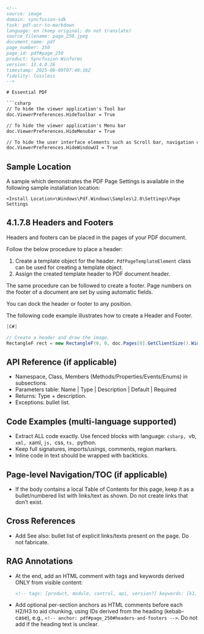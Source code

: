```html
<!--
source: image
domain: syncfusion-sdk
task: pdf-ocr-to-markdown
language: en (keep original; do not translate)
source_filename: page_250.jpeg
document_name: pdf
page_number: 250
page_id: pdf#page_250
product: Syncfusion Winforms
version: 11.4.0.26
timestamp: 2025-08-09T07:40:16Z
fidelity: lossless
-->

# Essential PDF

```csharp
// To hide the viewer application's Tool bar
doc.ViewerPreferences.HideToolbar = True

// To hide the viewer application's Menu bar
doc.ViewerPreferences.HideMenubar = True

// To hide the user interface elements such as Scroll bar, navigation controls
doc.ViewerPreferences.HideWindowUI = True
```

## Sample Location

A sample which demonstrates the PDF Page Settings is available in the following sample installation location:

```
<Install Location>\Windows\Pdf.Windows\Samples\2.0\Settings\Page Settings
```

## 4.1.7.8 Headers and Footers

Headers and footers can be placed in the pages of your PDF document.

Follow the below procedure to place a header:

1. Create a template object for the header. `PdfPageTemplateElement` class can be used for creating a template object.
2. Assign the created template header to PDF document header.

The same procedure can be followed to create a footer. Page numbers on the footer of a document are set by using automatic fields.

You can dock the header or footer to any position.

The following code example illustrates how to create a Header and Footer.

```csharp
[C#]

// Create a header and draw the image.
RectangleF rect = new RectangleF(0, 0, doc.Pages[0].GetClientSize().Width, 50);
```

## API Reference (if applicable)
- Namespace, Class, Members (Methods/Properties/Events/Enums) in subsections.
- Parameters table: Name | Type | Description | Default | Required
- Returns: Type + description.
- Exceptions: bullet list.

## Code Examples (multi-language supported)
- Extract ALL code exactly. Use fenced blocks with language: ```csharp, ```vb, ```xml, ```xaml, ```js, ```css, ```ts, ```python.
- Keep full signatures, imports/usings, comments, region markers.
- Inline code in text should be wrapped with backticks.

## Page-level Navigation/TOC (if applicable)
- If the body contains a local Table of Contents for this page, keep it as a bullet/numbered list with links/text as shown. Do not create links that don’t exist.

## Cross References
- Add See also: bullet list of explicit links/texts present on the page. Do not fabricate.

## RAG Annotations
- At the end, add an HTML comment with tags and keywords derived ONLY from visible content:
  ```html
  <!-- tags: [product, module, control, api, version?] keywords: [k1, k2, ...] -->
  ```
- Add optional per-section anchors as HTML comments before each H2/H3 to aid chunking, using IDs derived from the heading (kebab-case), e.g., ```<!-- anchor: pdf#page_250#headers-and-footers -->```. Do not add if the heading text is unclear.
```